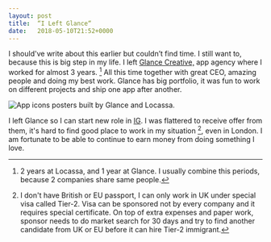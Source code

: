 ```yaml
---
layout: post
title:  “I Left Glance“
date:   2018-05-10T21:52+0000
---
```


I should've write about this earlier but couldn’t find time. I still want to, because this is big step in my life. I left [Glance Creative,][1] app agency where I worked for almost 3 years. [^2] All this time together with great CEO, amazing people and doing my best work. Glance has big portfolio, it was fun to work on different projects and ship one app after another.

![App icons posters built by Glance and Locassa.][3]

I left Glance so I can start new role in [IG][5]. I was flattered to receive offer from them, it's hard to find good place to work in my situation [^4], even in London. I am fortunate to be able to continue to earn money from doing something I love.

[1]:http://www.thisisglance.com

[^2]:2 years at Locassa, and 1 year at Glance. I usually combine this periods, because 2 companies share same people.

[3]:{{site.url}}/images/glance.jpg

[^4]:I don't have British or EU passport, I can only work in UK under special visa called Tier-2. Visa can be sponsored not by every company and it requires special certificate. On top of extra expenses and paper work, sponsor needs to do market search for 30 days and try to find another candidate from UK or EU before it can hire Tier-2 immigrant.

[5]:https://www.ig.com



